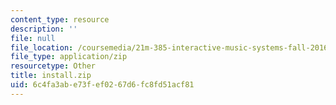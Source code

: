 ```yaml
---
content_type: resource
description: ''
file: null
file_location: /coursemedia/21m-385-interactive-music-systems-fall-2016/6c4fa3abe73fef0267d6fc8fd51acf81_install.zip
file_type: application/zip
resourcetype: Other
title: install.zip
uid: 6c4fa3ab-e73f-ef02-67d6-fc8fd51acf81
---
```

